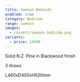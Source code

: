 ```yaml
---
title: Samson Bedside
enabled: true
Category: Bedroom
range: samson
images:
  - /assets/samson bedside.png
variants:
  - price: 14500
---
```

Solid N.Z. Pine in Blackwood finish

3 draws

L460xD400xH620mm